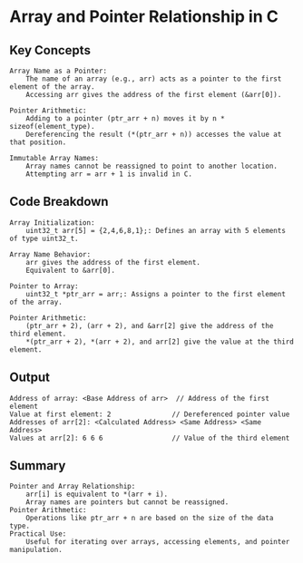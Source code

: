# Array and Pointer Relationship in C

## Key Concepts

    Array Name as a Pointer:
        The name of an array (e.g., arr) acts as a pointer to the first element of the array.
        Accessing arr gives the address of the first element (&arr[0]).

    Pointer Arithmetic:
        Adding to a pointer (ptr_arr + n) moves it by n * sizeof(element_type).
        Dereferencing the result (*(ptr_arr + n)) accesses the value at that position.

    Immutable Array Names:
        Array names cannot be reassigned to point to another location.
        Attempting arr = arr + 1 is invalid in C.

## Code Breakdown

    Array Initialization:
        uint32_t arr[5] = {2,4,6,8,1};: Defines an array with 5 elements of type uint32_t.

    Array Name Behavior:
        arr gives the address of the first element.
        Equivalent to &arr[0].

    Pointer to Array:
        uint32_t *ptr_arr = arr;: Assigns a pointer to the first element of the array.

    Pointer Arithmetic:
        (ptr_arr + 2), (arr + 2), and &arr[2] give the address of the third element.
        *(ptr_arr + 2), *(arr + 2), and arr[2] give the value at the third element.

## Output

    Address of array: <Base Address of arr>  // Address of the first element
    Value at first element: 2               // Dereferenced pointer value
    Addresses of arr[2]: <Calculated Address> <Same Address> <Same Address>
    Values at arr[2]: 6 6 6                 // Value of the third element

## Summary

    Pointer and Array Relationship:
        arr[i] is equivalent to *(arr + i).
        Array names are pointers but cannot be reassigned.
    Pointer Arithmetic:
        Operations like ptr_arr + n are based on the size of the data type.
    Practical Use:
        Useful for iterating over arrays, accessing elements, and pointer manipulation.